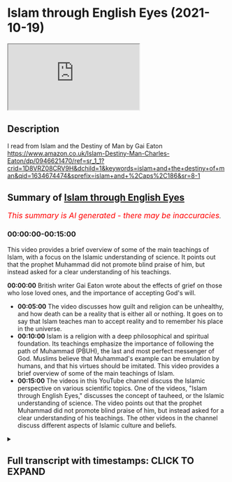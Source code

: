 # Islam through English Eyes (2021-10-19)

<iframe loading='lazy' allow='autoplay' src='https://www.youtube.com/embed/LzlnZvWcHEs'></iframe>

## Description

I read from Islam and the Destiny of Man by Gai Eaton <https://www.amazon.co.uk/Islam-Destiny-Man-Charles-Eaton/dp/0946621470/ref=sr_1_1?crid=1D8VRZ08CRV9H&dchild=1&keywords=islam+and+the+destiny+of+man&qid=1634674474&sprefix=islam+and+%2Caps%2C186&sr=8-1>

## Summary of [Islam through English Eyes](https://www.youtube.com/watch?v=LzlnZvWcHEs)

*<span style="color:red; font-size:125%">This summary is AI generated - there may be inaccuracies</span>. [](/)*

### <a onclick="modifyYTiframeseektime('0')">00:00:00-00:15:00</a>

This video provides a brief overview of some of the main teachings of Islam, with a focus on the Islamic understanding of science. It points out that the prophet Muhammad did not promote blind praise of him, but instead asked for a clear understanding of his teachings.

**<a onclick="modifyYTiframeseektime('0')">00:00:00</a>** British writer Gai Eaton wrote about the effects of grief on those who lose loved ones, and the importance of accepting God's will.

* **<a onclick="modifyYTiframeseektime('300')">00:05:00</a>** The video discusses how guilt and religion can be unhealthy, and how death can be a reality that is either all or nothing. It goes on to say that Islam teaches man to accept reality and to remember his place in the universe.
* **<a onclick="modifyYTiframeseektime('600')">00:10:00</a>** Islam is a religion with a deep philosophical and spiritual foundation. Its teachings emphasize the importance of following the path of Muhammad (PBUH), the last and most perfect messenger of God. Muslims believe that Muhammad's example can be emulation by humans, and that his virtues should be imitated. This video provides a brief overview of some of the main teachings of Islam.
* **<a onclick="modifyYTiframeseektime('900')">00:15:00</a>** The videos in this YouTube channel discuss the Islamic perspective on various scientific topics. One of the videos, "Islam through English Eyes," discusses the concept of tauheed, or the Islamic understanding of science. The video points out that the prophet Muhammad did not promote blind praise of him, but instead asked for a clear understanding of his teachings. The other videos in the channel discuss different aspects of Islamic culture and beliefs.

<details><summary><h2>Full transcript with timestamps: CLICK TO EXPAND</h2></summary>

<a onclick="modifyYTiframeseektime('6')">0:00:06</a> I just wanted to share with you some
gems from a British writer Gai Eaton
<a onclick="modifyYTiframeseektime('10')">0:00:10</a> who died in 2010. He was a convert to islam and
he had been a muslim for over 50 years when he
<a onclick="modifyYTiframeseektime('18')">0:00:18</a> sadly passed away he was also an historian wrote
many books and a popular speaker and he worked
<a onclick="modifyYTiframeseektime('25')">0:00:25</a> also at regents park mosque in
london for many years as well
<a onclick="modifyYTiframeseektime('29')">0:00:29</a> and i want to quote some of these absolute gems
uh from some of his books uh one of my favorite
<a onclick="modifyYTiframeseektime('36')">0:00:36</a> books actually is a book he wrote called Islam
and the Destiny of Man and in there he wrote
<a onclick="modifyYTiframeseektime('42')">0:00:42</a> the modern westerner persuaded that he has a
right to think for himself and imagining that he
<a onclick="modifyYTiframeseektime('49')">0:00:49</a> exercises this right is unwilling to acknowledge
that his every thought has been shaped by cultural
<a onclick="modifyYTiframeseektime('56')">0:00:56</a> and historical influences and that his opinions
fit like pieces of a jigsaw puzzle into a pattern
<a onclick="modifyYTiframeseektime('64')">0:01:04</a> which has nothing random about it that's an
amazing quote i mean he's saying that we all like
<a onclick="modifyYTiframeseektime('70')">0:01:10</a> in the west like to think uh for ourselves and
uh and that we do that and we exercise this right
<a onclick="modifyYTiframeseektime('75')">0:01:15</a> and in fact but in fact we end up thinking
pretty much the same on most issues i mean of
<a onclick="modifyYTiframeseektime('81')">0:01:21</a> the day whether it be politically correct issues
or other issues so in fact it's a bit of a myth
<a onclick="modifyYTiframeseektime('87')">0:01:27</a> that we all do think for ourselves we all think
within the box rather than outside of it usually
<a onclick="modifyYTiframeseektime('92')">0:01:32</a> in another quote from the same book he wrote about
the agnostic very profound insight the agnostic
<a onclick="modifyYTiframeseektime('99')">0:01:39</a> has a very curious notion of religion he is
convinced that a man who says i believe in god
<a onclick="modifyYTiframeseektime('106')">0:01:46</a> should at once become perfect if this does not
happen then the believer must be a fraud and a
<a onclick="modifyYTiframeseektime('113')">0:01:53</a> hypocrite he thinks that adherence to a religion
is the end of the road whereas it is in fact only
<a onclick="modifyYTiframeseektime('121')">0:02:01</a> the beginning of a very long and sometimes very
rough road he looks for consistency in religious
<a onclick="modifyYTiframeseektime('129')">0:02:09</a> people however aware he may be of inconsistencies
in himself very true very true and this next quote
<a onclick="modifyYTiframeseektime('138')">0:02:18</a> from the same book is such a beautiful couple of
sentences that really it's just stunning i want
<a onclick="modifyYTiframeseektime('143')">0:02:23</a> to share this with you people are not always what
they say they are or even what they think they are
<a onclick="modifyYTiframeseektime('153')">0:02:33</a> but there is one who sees us objectively
and have and we have reason to be thankful
<a onclick="modifyYTiframeseektime('160')">0:02:40</a> that he is called the merciful the compassionate
the forgiving that's a beautiful quote
<a onclick="modifyYTiframeseektime('168')">0:02:48</a> and the next one i must say made me feel rather
awkward and uneasy when i read it he wrote in
<a onclick="modifyYTiframeseektime('175')">0:02:55</a> the same book a man might spend a lifetime reading
spiritual books and studying the writings of the
<a onclick="modifyYTiframeseektime('182')">0:03:02</a> great mystics he might feel that he has penetrated
the secrets of the heavens and the earth
<a onclick="modifyYTiframeseektime('188')">0:03:08</a> but unless this knowledge was incorporated into
his very nature and transformed him it was sterile
<a onclick="modifyYTiframeseektime('198')">0:03:18</a> i began to suspect that a simple man of faith
praying to god with little understanding but
<a onclick="modifyYTiframeseektime('205')">0:03:25</a> with a full heart might be worth more than the
most learned student of the spiritual sciences
<a onclick="modifyYTiframeseektime('214')">0:03:34</a> wow painful very true very true and here's a
quote from another of his books king of the castle
<a onclick="modifyYTiframeseektime('222')">0:03:42</a> choice and responsibility in the modern
world where he wrote men who scorn the idea
<a onclick="modifyYTiframeseektime('230')">0:03:50</a> of submission to the divine will are outraged
by the notion of a god who requires submission
<a onclick="modifyYTiframeseektime('238')">0:03:58</a> are among the first to demand
total submission to the process
<a onclick="modifyYTiframeseektime('242')">0:04:02</a> in which we are involved and seem to attach a kind
of moral imperative to willing participation in it
<a onclick="modifyYTiframeseektime('251')">0:04:11</a> any other attitude so they say is reactionary or
escapist or anti-social perhaps after all they
<a onclick="modifyYTiframeseektime('259')">0:04:19</a> have found a divinity to worship and if they have
the only charitable comment must be god help them  
<a onclick="modifyYTiframeseektime('271')">0:04:31</a> and here's another quote from the same book
which speaks of our human condition uh people who
<a onclick="modifyYTiframeseektime('278')">0:04:38</a> lose people we love of grief and so
on and he writes in king of the castle
<a onclick="modifyYTiframeseektime('285')">0:04:45</a> we are all of us exposed to grief the
people we love die as we shall ourselves
<a onclick="modifyYTiframeseektime('292')">0:04:52</a> in due course expectations are disappointed
and ambitions are thwarted by circumstance
<a onclick="modifyYTiframeseektime('302')">0:05:02</a> finally there are some who insist upon
feeling guilty over the ill they have done
<a onclick="modifyYTiframeseektime('307')">0:05:07</a> or simply on account of the ugliness which they
perceive in their own souls a solution of a kind
<a onclick="modifyYTiframeseektime('315')">0:05:15</a> has been found to this problem in the
form of sedatives and antidepressant drugs
<a onclick="modifyYTiframeseektime('322')">0:05:22</a> so that many human experiences which used to
be accepted as an integral part of human life
<a onclick="modifyYTiframeseektime('329')">0:05:29</a> are now defined and dealt with as medical
problems the widow who grieves for a beloved
<a onclick="modifyYTiframeseektime('337')">0:05:37</a> husband becomes a case as does the man sadden by
the recollection of the napalm or high explosives
<a onclick="modifyYTiframeseektime('346')">0:05:46</a> he has dropped on civilian populations one had
thought that guilt was away however indirect
<a onclick="modifyYTiframeseektime('354')">0:05:54</a> in which we might perceive the nature of reality
and the laws which govern our human experience
<a onclick="modifyYTiframeseektime('362')">0:06:02</a> but it is now an illness that can be
cured death however remains incurable
<a onclick="modifyYTiframeseektime('370')">0:06:10</a> though we might be embarrassed by victorian death
bed scenes or the practices of mourning people
<a onclick="modifyYTiframeseektime('376')">0:06:16</a> a morning among people less sophisticated than
ourselves the fact of death tells us so much
<a onclick="modifyYTiframeseektime('383')">0:06:23</a> about the realities of our condition that to
ignore it or try to forget it is to be unaware
<a onclick="modifyYTiframeseektime('390')">0:06:30</a> of the most important thing we need to know
about our situation as living creatures
<a onclick="modifyYTiframeseektime('398')">0:06:38</a> equally to witness and participate in
the dying of our fellow men and women
<a onclick="modifyYTiframeseektime('403')">0:06:43</a> is to learn what we are and if we have
any wisdom at all to draw conclusions
<a onclick="modifyYTiframeseektime('410')">0:06:50</a> which must in their way affect our
every thought and our every act  
<a onclick="modifyYTiframeseektime('419')">0:06:59</a> it speaks for itself  
<a onclick="modifyYTiframeseektime('423')">0:07:03</a> and in a much much shorter passage back
in the islam and destiny a man book
<a onclick="modifyYTiframeseektime('428')">0:07:08</a> he says religion cannot survive whole
and effective when it is confined to one
<a onclick="modifyYTiframeseektime('436')">0:07:16</a> single compartment of life and education death is
either all or it is nothing either it dwarfs all
<a onclick="modifyYTiframeseektime('447')">0:07:27</a> profane studies or it is dwarfed by them i really
like that statement the theology used to be called
<a onclick="modifyYTiframeseektime('455')">0:07:35</a> of course the queen of the sciences uh and now
of course it's uh threatened to be abolished in
<a onclick="modifyYTiframeseektime('461')">0:07:41</a> many university uh departments in the uk anyway
but he says religion cannot survive whole and
<a onclick="modifyYTiframeseektime('468')">0:07:48</a> effective when it's confined to one part of life
like you know your leisure time what you do on the
<a onclick="modifyYTiframeseektime('473')">0:07:53</a> weekend or something is either everything or it's
nothing the muslims get this christians used to
<a onclick="modifyYTiframeseektime('480')">0:08:00</a> get this not anymore i tend to find but muslims
if there's one thing that muslims can teach the
<a onclick="modifyYTiframeseektime('486')">0:08:06</a> west and teach christians too is that religion is
either everything and not just a private thing but
<a onclick="modifyYTiframeseektime('493')">0:08:13</a> includes politics it includes uh divine law and
our spirituality and everything all it is nothing
<a onclick="modifyYTiframeseektime('500')">0:08:20</a> anyway on to another quote and this is this
is a nice one one of the fundamental themes of
<a onclick="modifyYTiframeseektime('508')">0:08:28</a> the quran is man's flight from reality given the
basic premise that god is and that his being both
<a onclick="modifyYTiframeseektime('517')">0:08:37</a> transcends and encompasses all existence
then unbelief is precisely such a flight
<a onclick="modifyYTiframeseektime('525')">0:08:45</a> men and women throughout the centuries have tried
at every opportunity to evade total reality and to
<a onclick="modifyYTiframeseektime('532')">0:08:52</a> take refuge in little corners of private darkness
even at the simplest everyday level there is
<a onclick="modifyYTiframeseektime('539')">0:08:59</a> constant avoidance of the thought of death
there is evasion of our inward solitaryness
<a onclick="modifyYTiframeseektime('546')">0:09:06</a> which no amount of conviviality can entirely
overcome and there is a refusal to acknowledge our
<a onclick="modifyYTiframeseektime('554')">0:09:14</a> limitations and our sins not only is it the innate
tendency of fallen man to forget god but there
<a onclick="modifyYTiframeseektime('563')">0:09:23</a> comes about a luxuriant growth of forgetfulness
in every sphere wow powerful words powerful words  
<a onclick="modifyYTiframeseektime('576')">0:09:36</a> i like this one this is uh particularly good just
one sentence from islam and the destiny of man
<a onclick="modifyYTiframeseektime('584')">0:09:44</a> there are strengths and virtues in a
polygamous marriage as there are in a
<a onclick="modifyYTiframeseektime('590')">0:09:50</a> monogamous one and it was muhammad's destiny
to demonstrate both in their perfection
<a onclick="modifyYTiframeseektime('597')">0:09:57</a> in that amazing their strengths and virtues in
polygamous marriage as there are in monogamous
<a onclick="modifyYTiframeseektime('603')">0:10:03</a> ones but it was muhammad's destiny to demonstrate
both in their perfection because he was married
<a onclick="modifyYTiframeseektime('609')">0:10:09</a> to his first wife for i think it was 25 years
monogamously in a beautiful marriage and then
<a onclick="modifyYTiframeseektime('616')">0:10:16</a> after her sad demise he had polygamous marriages
of course for various reasons often political  
<a onclick="modifyYTiframeseektime('625')">0:10:25</a> and here we have um a lovely uh paragraph from
islam and the destiny of man about the quran
<a onclick="modifyYTiframeseektime('634')">0:10:34</a> the quran set on a shelf with other books has a
function entirely different to theirs and exists
<a onclick="modifyYTiframeseektime('642')">0:10:42</a> in a different dimension wow what an opening
sentence it moves an illiterate shepherd to tears
<a onclick="modifyYTiframeseektime('649')">0:10:49</a> when recited to him and it has shaped the lives
of millions of simple people over the course of
<a onclick="modifyYTiframeseektime('656')">0:10:56</a> almost 14 centuries it has nourished some of the
most powerful intellects known to the human record
<a onclick="modifyYTiframeseektime('665')">0:11:05</a> it has stopped sophisticates in their tracks and
made saints of them and it has been the source of
<a onclick="modifyYTiframeseektime('672')">0:11:12</a> the most subtle philosophy and of an art which
expresses its deepest meaning in visual terms
<a onclick="modifyYTiframeseektime('681')">0:11:21</a> it has brought the wandering tribes of mankind
together in communities and civilizations upon
<a onclick="modifyYTiframeseektime('688')">0:11:28</a> which its imprint is apparent even
to the most casual observer wow  
<a onclick="modifyYTiframeseektime('698')">0:11:38</a> and this next quote is about how do people imitate
muhammad and he writes this in islam and the
<a onclick="modifyYTiframeseektime('705')">0:11:45</a> destiny of man to love muhammad is one thing but
to imitate him to try to be like him is another
<a onclick="modifyYTiframeseektime('714')">0:11:54</a> he was the last messenger and the last prophet so
how can we expect to imitate what by definition
<a onclick="modifyYTiframeseektime('722')">0:12:02</a> is unique and unrepeatable in the first place
his virtues are to be imitated and they were
<a onclick="modifyYTiframeseektime('730')">0:12:10</a> providentially exemplified in the extraordinary
variety of human experience through which he
<a onclick="modifyYTiframeseektime('736')">0:12:16</a> passed in his 62 years of life he was an orphan
yet he knew the warmth of parental love through
<a onclick="modifyYTiframeseektime('744')">0:12:24</a> his grandfather's devoted care for him he was
the faithful husband of one wife for many years
<a onclick="modifyYTiframeseektime('751')">0:12:31</a> and after her death the tender and considerate
husband of many wives he was the father of
<a onclick="modifyYTiframeseektime('758')">0:12:38</a> children who gave him the greatest joy this world
has to offer and he saw all but one of them die
<a onclick="modifyYTiframeseektime('767')">0:12:47</a> he had been a shepherd and a merchant when young
and he became a ruler a statesman a military
<a onclick="modifyYTiframeseektime('775')">0:12:55</a> commander and a law giver he loved his native
city and was driven from it into exile finally
<a onclick="modifyYTiframeseektime('783')">0:13:03</a> to return home in triumph and set an example
of clemency which has no equal in human history
<a onclick="modifyYTiframeseektime('793')">0:13:13</a> not only do we know almost everything he did
we know the exact manner in which he did it
<a onclick="modifyYTiframeseektime('801')">0:13:21</a> and that's some islam and the destiny of man
i like that sentence where he writes guy eaton
<a onclick="modifyYTiframeseektime('807')">0:13:27</a> he loved his native city and was driven from it
into exile he went to medina of course finally
<a onclick="modifyYTiframeseektime('813')">0:13:33</a> to return home in triumph and he set an example
of clemency of mercy so when he had total power
<a onclick="modifyYTiframeseektime('820')">0:13:40</a> he could have crushed his enemies destroyed
them killed them but he showed them mercy and
<a onclick="modifyYTiframeseektime('827')">0:13:47</a> guidance says this has no equal in human history
absolutely extraordinary absolutely extraordinary
<a onclick="modifyYTiframeseektime('836')">0:13:56</a> and just a couple more because i could go on
over hours uh two more short ones and this
<a onclick="modifyYTiframeseektime('841')">0:14:01</a> again is typical of guy eaton's just amazing
ability to write brilliant prose condensed
<a onclick="modifyYTiframeseektime('847')">0:14:07</a> spiritually powerful and and a way to change
our perceptions of reality and this is this is
<a onclick="modifyYTiframeseektime('853')">0:14:13</a> one such example from islam in the destiny
of man just a few brief sentences he writes
<a onclick="modifyYTiframeseektime('860')">0:14:20</a> the muslim does not feel dwarfed by the
immensities of nature because he knows
<a onclick="modifyYTiframeseektime('865')">0:14:25</a> himself to be the vice regent of god standing
upright in the midst of such immensities
<a onclick="modifyYTiframeseektime('873')">0:14:33</a> we those small in stature see the stars they do
not see us we hold them within our consciousness
<a onclick="modifyYTiframeseektime('883')">0:14:43</a> and measure them in accordance with our knowledge
they know us not we master them in their courses
<a onclick="modifyYTiframeseektime('892')">0:14:52</a> immensity cannot know itself only in human
consciousness can such a concept exist wow  
<a onclick="modifyYTiframeseektime('905')">0:15:05</a> and maybe just one last one and this uh is quite
hard hitting this one game from islam and the
<a onclick="modifyYTiframeseektime('912')">0:15:12</a> destiny of man about science and scientists if the
term science has any precise meaning relating it
<a onclick="modifyYTiframeseektime('921')">0:15:21</a> to knowledge of the real then it is the science of
tauheed it could be said and with good reason that
<a onclick="modifyYTiframeseektime('928')">0:15:28</a> the cafe should never be permitted to approach the
physical sciences or to involve himself in them
<a onclick="modifyYTiframeseektime('936')">0:15:36</a> whoa what's going getting out here he does not
possess the key to them and he is therefore
<a onclick="modifyYTiframeseektime('942')">0:15:42</a> bound to go astray and to lead others astray he
divides when he should unite and his fragmented
<a onclick="modifyYTiframeseektime('950')">0:15:50</a> mind deals only with fragments it is little wonder
that he splits the atom with devastating results
<a onclick="modifyYTiframeseektime('961')">0:16:01</a> those who know nothing of the principle
are incompetent to study its manifestations
<a onclick="modifyYTiframeseektime('967')">0:16:07</a> then he quotes in the quran pursue not that of
which thou hast no knowledge surely hearing and
<a onclick="modifyYTiframeseektime('976')">0:16:16</a> sight and heart all these shall be called to
account that's surah 17 verse 36 powerful words
<a onclick="modifyYTiframeseektime('986')">0:16:26</a> we will never hear them anywhere in the media
or in our orthodox knowledge uh extraordinary
<a onclick="modifyYTiframeseektime('994')">0:16:34</a> and then the penultimate one a beautiful paragraph
this the sunnah of the prophet provides not only
<a onclick="modifyYTiframeseektime('1003')">0:16:43</a> a framework but also as it were a network
of channels into which the believers will
<a onclick="modifyYTiframeseektime('1010')">0:16:50</a> enters and through which it flows smoothly both
guided and guarded it is not his way the muslims
<a onclick="modifyYTiframeseektime('1019')">0:16:59</a> way to cut new channels for his volative life
through the recalcitrant materials of this world
<a onclick="modifyYTiframeseektime('1026')">0:17:06</a> against the grain of things at first sight
one might expect this to produce a tedious
<a onclick="modifyYTiframeseektime('1033')">0:17:13</a> uniformity all the evidence indicates that it
does nothing of the kind and anyone who has
<a onclick="modifyYTiframeseektime('1041')">0:17:21</a> had close contact with good and pious muslims
will know that although they live within
<a onclick="modifyYTiframeseektime('1046')">0:17:26</a> a shared pattern of belief and behavior
they are often more sharply differentiated
<a onclick="modifyYTiframeseektime('1053')">0:17:33</a> one from another than our profane people their
characters strong and their individualities more
<a onclick="modifyYTiframeseektime('1060')">0:17:40</a> clearly delineated they have modeled themselves
upon a transcendent norm of inexhaustible richness
<a onclick="modifyYTiframeseektime('1070')">0:17:50</a> whereas profane people have taken as their model
the fashions of the time to put it another way
<a onclick="modifyYTiframeseektime('1077')">0:17:57</a> the great virtues and it is the prophet's virtues
that the believer strives to imitate can it seems
<a onclick="modifyYTiframeseektime('1085')">0:18:05</a> be expressed through human nature in countless
different ways whereas worldly fashion induces
<a onclick="modifyYTiframeseektime('1093')">0:18:13</a> uniformity in media advertisements one fashion
model looks very much like another how true
<a onclick="modifyYTiframeseektime('1103')">0:18:23</a> and the last sentence here from his
book islam and the destiny of man
<a onclick="modifyYTiframeseektime('1108')">0:18:28</a> god gave to adam and to his descendants the gift
of intelligence asking in return not for blind
<a onclick="modifyYTiframeseektime('1116')">0:18:36</a> praise but for a lucid and joyful understanding
of the nature of all things and their source  
<a onclick="modifyYTiframeseektime('1127')">0:18:47</a> that's enough for now i could have quoted
literally endless paragraphs uh his books are
<a onclick="modifyYTiframeseektime('1132')">0:18:52</a> full of gems like that just wants to share
a few of them here today until next time  

</details>
